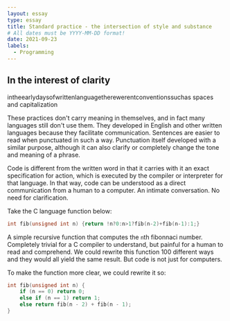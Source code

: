 ```yaml
---
layout: essay
type: essay
title: Standard practice - the intersection of style and substance
# All dates must be YYYY-MM-DD format!
date: 2021-09-23
labels:
  - Programming
---
```


## In the interest of clarity

intheearlydaysofwrittenlanguagetherewerentconventionssuchas spaces and capitalization

These practices don't carry meaning in themselves, and in fact many languages still don't use them. They developed in English and other written languages because they facilitate communication. Sentences are easier to read when punctuated in such a way. Punctuation itself developed with a similar purpose, although it can also clarify or completely change the tone and meaning of a phrase.

Code is different from the written word in that it carries with it an exact specification for action, which is executed by the compiler or interpreter for that language. In that way, code can be understood as a direct communication from a human to a computer. An intimate conversation. No need for clarification.

Take the C language function below:
```c
int fib(unsigned int n) {return !n?0:n>1?fib(n-2)+fib(n-1):1;}
```
A simple recursive function that computes the `n`th fibonnaci number. Completely trivial for a C compiler to understand, but painful for a human to read and comprehend. We could rewrite this function 100 different ways and they would all yield the same result. But code is not just for computers.

To make the function more clear, we could rewrite it so:
```c
int fib(unsigned int n) {
    if (n == 0) return 0;
    else if (n == 1) return 1;
    else return fib(n - 2) + fib(n - 1);
}
```
